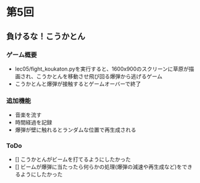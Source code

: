 # 第5回
## 負けるな！こうかとん
### ゲーム概要
- lec05/fight_koukaton.pyを実行すると、1600x900のスクリーンに草原が描画され、こうかとんを移動させ飛び回る爆弾から逃げるゲーム
- こうかとんと爆弾が接触するとゲームオーバーで終了
### 追加機能
- 音楽を流す
- 時間経過を記録
- 爆弾が壁に触れるとランダムな位置で再生成される
### ToDo
- [] こうかとんがビームを打てるようにしたかった
- [] ビームが爆弾に当たったら何らかの処理(爆弾の減速や再生成など)をできるようにしたかった